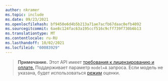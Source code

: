 ```yaml
---
author: nkramer
ms.topic: include
ms.date: 09/23/2021
ms.openlocfilehash: bf9450e6d4b5b213a71ae7acfb67daac0efb4092
ms.sourcegitcommit: 6ae8c124fac63a195ccf516c9cff739f730b6b13
ms.translationtype: MT
ms.contentlocale: ru-RU
ms.lasthandoff: 10/02/2021
ms.locfileid: "60083929"
---
```

<!-- markdownlint-disable MD041-->


>**Примечание.** Этот API имеет [требования к лицензированию и оплате.](/graph/teams-licenses)
> Поддерживает параметр `model=A` запроса.
> Если модель не указана, будет использоваться [режим](/graph/teams-licenses#evaluation-mode-default-requirements) оценки.
